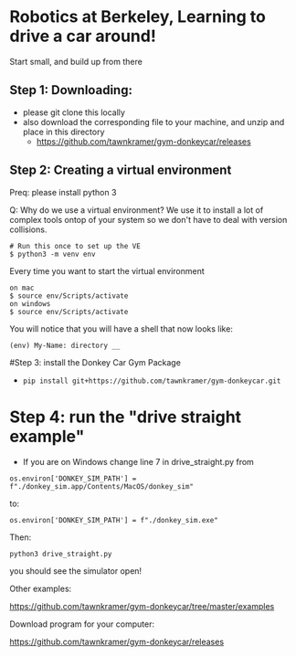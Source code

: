 # Robotics at Berkeley, Learning to drive a car around!

Start small, and build up from there

## Step 1: Downloading:

* please git clone this locally
* also download the corresponding file to your machine, and unzip and place in this directory
  * https://github.com/tawnkramer/gym-donkeycar/releases

## Step 2: Creating a virtual environment

Preq: please install python 3

Q: Why do we use a virtual environment? We use it to install a lot of complex
tools ontop of your system so we don't have to deal with version collisions.

```
# Run this once to set up the VE
$ python3 -m venv env
```
Every time you want to start the virtual environment
```
on mac
$ source env/Scripts/activate
on windows
$ source env/Scripts/activate
```

You will notice that you will have a shell that now looks like:
```
(env) My-Name: directory __
```

#Step 3: install the Donkey Car Gym Package

* `pip install git+https://github.com/tawnkramer/gym-donkeycar.git`

# Step 4: run the "drive straight example"

* If you are on Windows change line 7 in drive_straight.py from
```
os.environ['DONKEY_SIM_PATH'] = f"./donkey_sim.app/Contents/MacOS/donkey_sim"
```
to:
```
os.environ['DONKEY_SIM_PATH'] = f"./donkey_sim.exe"
```
Then:
```
python3 drive_straight.py
```
you should see the simulator open!


Other examples:

https://github.com/tawnkramer/gym-donkeycar/tree/master/examples


Download program for your computer:

https://github.com/tawnkramer/gym-donkeycar/releases
